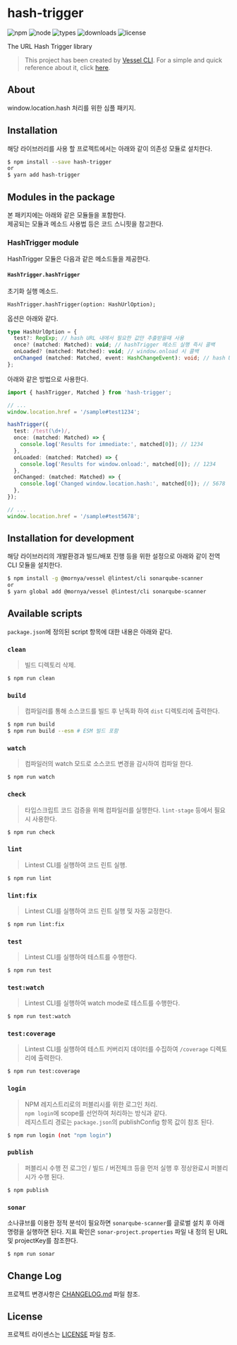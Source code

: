 # hash-trigger
![npm](https://img.shields.io/npm/v/hash-trigger)
![node](https://img.shields.io/node/v/hash-trigger)
![types](https://img.shields.io/npm/types/hash-trigger)
![downloads](https://img.shields.io/npm/dw/hash-trigger)
![license](https://img.shields.io/npm/l/hash-trigger)

The URL Hash Trigger library

> This project has been created by [Vessel CLI](https://www.npmjs.com/package/@mornya/vessel).
  For a simple and quick reference about it, click [here](https://mornya.github.io/documents/guide/vessel.md).

## About
window.location.hash 처리를 위한 심플 패키지.

## Installation
해당 라이브러리를 사용 할 프로젝트에서는 아래와 같이 의존성 모듈로 설치한다.
```bash
$ npm install --save hash-trigger
or
$ yarn add hash-trigger
```

## Modules in the package
본 패키지에는 아래와 같은 모듈들을 포함한다.<br>
제공되는 모듈과 메소드 사용법 등은 코드 스니핏을 참고한다.

### HashTrigger module
HashTrigger 모듈은 다음과 같은 메소드들을 제공한다.

#### `HashTrigger.hashTrigger`
초기화 실행 메소드.
```
HashTrigger.hashTrigger(option: HashUrlOption);
```
옵션은 아래와 같다.
```typescript
type HashUrlOption = {
  test?: RegExp; // hash URL 내에서 필요한 값만 추출받을때 사용
  once? (matched: Matched): void; // hashTrigger 메소드 실행 즉시 콜백
  onLoaded? (matched: Matched): void; // window.onload 시 콜백
  onChanged (matched: Matched, event: HashChangeEvent): void; // hash URL 변경시마다 콜백
};
```
아래와 같은 방법으로 사용한다.
```typescript
import { hashTrigger, Matched } from 'hash-trigger';

// ...
window.location.href = '/sample#test1234';

hashTrigger({
  test: /test(\d+)/,
  once: (matched: Matched) => {
    console.log('Results for immediate:', matched[0]); // 1234
  },
  onLoaded: (matched: Matched) => {
    console.log('Results for window.onload:', matched[0]); // 1234
  },
  onChanged: (matched: Matched) => {
    console.log('Changed window.location.hash:', matched[0]); // 5678
  },
});

// ...
window.location.href = '/sample#test5678';
```

## Installation for development
해당 라이브러리의 개발환경과 빌드/배포 진행 등을 위한 설정으로 아래와 같이 전역 CLI 모듈을 설치한다.
```bash
$ npm install -g @mornya/vessel @lintest/cli sonarqube-scanner
or
$ yarn global add @mornya/vessel @lintest/cli sonarqube-scanner
```

## Available scripts
`package.json`에 정의된 script 항목에 대한 내용은 아래와 같다.

### `clean`
> 빌드 디렉토리 삭제.
```bash
$ npm run clean
```

### `build`
> 컴파일러를 통해 소스코드를 빌드 후 난독화 하여 `dist` 디렉토리에 출력한다.
```bash
$ npm run build
$ npm run build --esm # ESM 빌드 포함
```

### `watch`
> 컴파일러의 watch 모드로 소스코드 변경을 감시하여 컴파일 한다.
```bash
$ npm run watch
```

### `check`
> 타입스크립트 코드 검증을 위해 컴파일러를 실행한다. `lint-stage` 등에서 필요시 사용한다.
```bash
$ npm run check
```

### `lint`
> Lintest CLI를 실행하여 코드 린트 실행.
```bash
$ npm run lint
```

### `lint:fix`
> Lintest CLI를 실행하여 코드 린트 실행 및 자동 교정한다.
```bash
$ npm run lint:fix
```

### `test`
> Lintest CLI를 실행하여 테스트를 수행한다.
```bash
$ npm run test
```

### `test:watch`
> Lintest CLI를 실행하여 watch mode로 테스트를 수행한다.
```bash
$ npm run test:watch
```

### `test:coverage`
> Lintest CLI를 실행하여 테스트 커버리지 데이터를 수집하여 `/coverage` 디렉토리에 출력한다.
```bash
$ npm run test:coverage
```

### `login`
> NPM 레지스트리로의 퍼블리시를 위한 로그인 처리.<br>
 `npm login`에 scope를 선언하여 처리하는 방식과 같다.<br>
 레지스트리 경로는 `package.json`의 publishConfig 항목 값이 참조 된다.
```bash
$ npm run login (not "npm login")
```

### `publish`
> 퍼블리시 수행 전 로그인 / 빌드 / 버전체크 등을 먼저 실행 후 정상완료시 퍼블리시가 수행 된다.
```bash
$ npm publish
```

### `sonar`
소나큐브를 이용한 정적 분석이 필요하면 `sonarqube-scanner`를 글로벌 설치 후 아래 명령을 실행하면 된다. 지표 확인은 `sonar-project.properties` 파일 내 정의 된 URL 및 projectKey를 참조한다.
```bash
$ npm run sonar
```

## Change Log
프로젝트 변경사항은 [CHANGELOG.md](CHANGELOG.md) 파일 참조.

## License
프로젝트 라이센스는 [LICENSE](LICENSE) 파일 참조.
